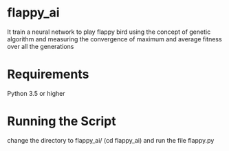 # flappy_ai

It train a neural network to play flappy bird using the concept of genetic algorithm and measuring the convergence of maximum and average fitness over all the generations

# Requirements

Python 3.5 or higher

# Running the Script 

change the directory to flappy_ai/ (cd flappy_ai) and run the file flappy.py 